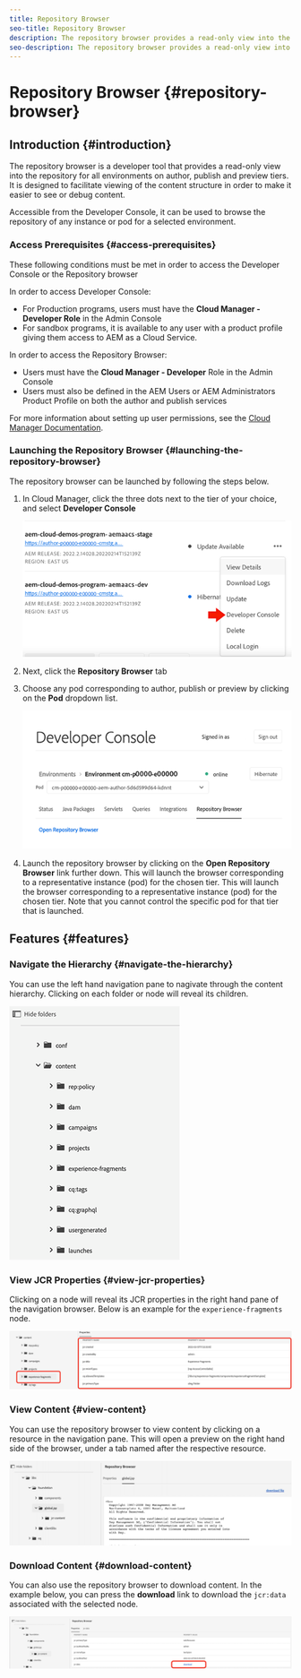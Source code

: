 ```yaml
---
title: Repository Browser
seo-title: Repository Browser
description: The repository browser provides a read-only view into the repository for all environments on author, publish, and preview tiers.
seo-description: The repository browser provides a read-only view into the repository for all environments on author, publish, and preview tiers.
---
```


# Repository Browser {#repository-browser}

## Introduction {#introduction}

The repository browser is a developer tool that provides a read-only view into the repository for all environments on author, publish and preview tiers. It is designed to facilitate viewing of the content structure in order to make it easier to see or debug content.

Accessible from the Developer Console, it can be used to browse the repository of any instance or pod for a selected environment.

### Access Prerequisites {#access-prerequisites}

These following conditions must be met in order to access the Developer Console or the Repository browser

In order to access Developer Console:

* For Production programs, users must have the **Cloud Manager - Developer Role** in the Admin Console
* For sandbox programs, it is available to any user with a product profile giving them access to AEM as a Cloud Service.

In order to access the Repository Browser:

* Users must have the **Cloud Manager - Developer** Role in the Admin Console
* Users must also be defined in the AEM Users or AEM Administrators Product Profile on both the author and publish services

For more information about setting up user permissions, see the [Cloud Manager Documentation](https://experienceleague.adobe.com/docs/experience-manager-cloud-manager/using/requirements/setting-up-users-and-roles.html).

### Launching the Repository Browser {#launching-the-repository-browser}

The repository browser can be launched by following the steps below.

1. In Cloud Manager, click the three dots next to the tier of your choice, and select **Developer Console**

   ![repobrowser1](/help/implementing/developing/tools/assets/repobrowser1.png)

1. Next, click the **Repository Browser** tab   
1. Choose any pod corresponding to author, publish or preview by clicking on the **Pod** dropdown list.

   ![repobrowser2](/help/implementing/developing/tools/assets/repobrowser2.png)

1. Launch the repository browser by clicking on the **Open Repository Browser** link further down. This will launch the browser corresponding to a representative instance (pod) for the chosen tier. This will launch the browser corresponding to a representative instance (pod) for the chosen tier. Note that you cannot control the specific pod for that tier that is launched.

## Features {#features}

### Navigate the Hierarchy {#navigate-the-hierarchy}

You can use the left hand navigation pane to nagivate through the content hierarchy. Clicking on each folder or node will reveal its children.

![repobrowser3](/help/implementing/developing/tools/assets/repobrowser3.png)

### View JCR Properties {#view-jcr-properties}

Clicking on a node will reveal its JCR properties in the right hand pane of the navigation browser. Below is an example for the `experience-fragments` node.

![repobrowser4](/help/implementing/developing/tools/assets/repobrowser41.png)

### View Content {#view-content}

You can use the repository browser to view content by clicking on a resource in the navigation pane. This will open a preview on the right hand side of the browser, under a tab named after the respective resource.

![repobrowser6](/help/implementing/developing/tools/assets/repobrowser61.png)

### Download Content {#download-content}

You can also use the repository browser to download content. In the example below, you can press the **download** link to download the `jcr:data` associated with the selected node.

![repobrowser5](/help/implementing/developing/tools/assets/repobrowser52.png)